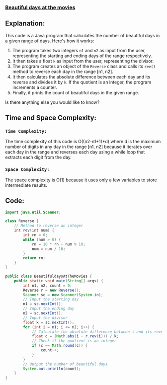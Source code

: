### [Beautiful days at the movies](https://www.hackerrank.com/challenges/beautiful-days-at-the-movies/problem)

## Explanation:
This code is a Java program that calculates the number of beautiful days in a given range of days. Here's how it works:

1. The program takes two integers `n1` and `n2` as input from the user, representing the starting and ending days of the range respectively.
2. It then takes a float `k` as input from the user, representing the divisor.
3. The program creates an object of the `Reverse` class and calls its `rev()` method to reverse each day in the range [n1, n2].
4. It then calculates the absolute difference between each day and its reverse and divides it by `k`. If the quotient is an integer, the program increments a counter.
5. Finally, it prints the count of beautiful days in the given range.

Is there anything else you would like to know?
## Time and Space Complexity:
### `Time Complexity:`
The time complexity of this code is O((n2-n1+1)*d) where d is the maximum number of digits in any day in the range [n1, n2] because it iterates over each day in the range and reverses each day using a while loop that extracts each digit from the day.

### `Space Complexity:`
The space complexity is O(1) because it uses only a few variables to store intermediate results.

## Code:
```java
import java.util.Scanner;

class Reverse {
    // Method to reverse an integer
    int rev(int num) {
        int rn = 0;
        while (num > 0) {
            rn = 10 * rn + num % 10;
            num = num / 10;
        }
        return rn;
    }
}

public class BeautifuldaysAtTheMovies {
    public static void main(String[] args) {
        int n1, n2, count = 0;
        Reverse r = new Reverse();
        Scanner sc = new Scanner(System.in);
        // Input the starting day
        n1 = sc.nextInt();
        // Input the ending day
        n2 = sc.nextInt();
        // Input the divisor
        float k = sc.nextInt();
        for (int i = n1; i <= n2; i++) {
            // Calculate the absolute difference between i and its reverse
            float c = (Math.abs(i - r.rev(i))) / k;
            // Check if the quotient is an integer
            if (c == Math.round(c)) {
                count++;
            }
        }
        // Output the number of beautiful days
        System.out.println(count);
    }
}
```
